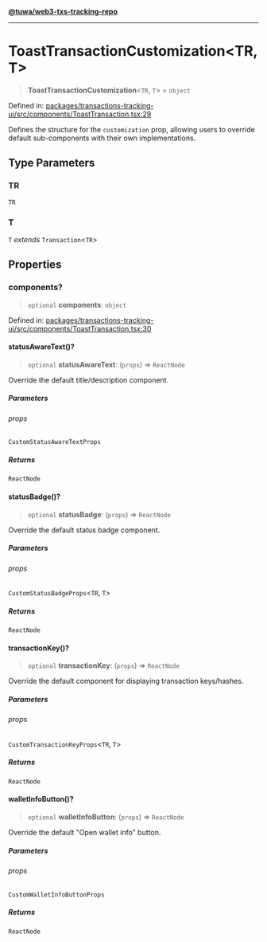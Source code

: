 [**@tuwa/web3-txs-tracking-repo**](../../../README.md)

***

# ToastTransactionCustomization\<TR, T\>

> **ToastTransactionCustomization**\<`TR`, `T`\> = `object`

Defined in: [packages/transactions-tracking-ui/src/components/ToastTransaction.tsx:29](https://github.com/TuwaIO/web3-transactions-tracking/blob/0faf1ab988a5a0ce7c9996180cb885a015a6e019/packages/transactions-tracking-ui/src/components/ToastTransaction.tsx#L29)

Defines the structure for the `customization` prop, allowing users to override
default sub-components with their own implementations.

## Type Parameters

### TR

`TR`

### T

`T` *extends* `Transaction`\<`TR`\>

## Properties

### components?

> `optional` **components**: `object`

Defined in: [packages/transactions-tracking-ui/src/components/ToastTransaction.tsx:30](https://github.com/TuwaIO/web3-transactions-tracking/blob/0faf1ab988a5a0ce7c9996180cb885a015a6e019/packages/transactions-tracking-ui/src/components/ToastTransaction.tsx#L30)

#### statusAwareText()?

> `optional` **statusAwareText**: (`props`) => `ReactNode`

Override the default title/description component.

##### Parameters

###### props

`CustomStatusAwareTextProps`

##### Returns

`ReactNode`

#### statusBadge()?

> `optional` **statusBadge**: (`props`) => `ReactNode`

Override the default status badge component.

##### Parameters

###### props

`CustomStatusBadgeProps`\<`TR`, `T`\>

##### Returns

`ReactNode`

#### transactionKey()?

> `optional` **transactionKey**: (`props`) => `ReactNode`

Override the default component for displaying transaction keys/hashes.

##### Parameters

###### props

`CustomTransactionKeyProps`\<`TR`, `T`\>

##### Returns

`ReactNode`

#### walletInfoButton()?

> `optional` **walletInfoButton**: (`props`) => `ReactNode`

Override the default "Open wallet info" button.

##### Parameters

###### props

`CustomWalletInfoButtonProps`

##### Returns

`ReactNode`
